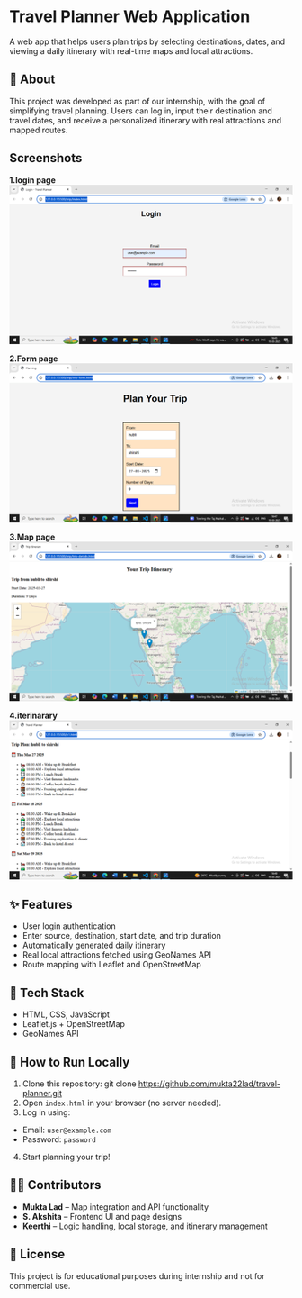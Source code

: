 # Travel Planner Web Application
A web app that helps users plan trips by selecting destinations, dates, and viewing a daily itinerary with real-time maps and local attractions.

## 🧭 About
This project was developed as part of our internship, with the goal of simplifying travel planning. Users can log in, input their destination and travel dates, and receive a personalized itinerary with real attractions and mapped routes. 
## Screenshots
**1.login page** ![Login Page](login.png)

**2.Form page**![Trip_form](form.png)

**3.Map page**![Trip_form](map.png)

**4.iterinarary**![Trip_form](iterinarary.png)

## ✨ Features
- User login authentication
- Enter source, destination, start date, and trip duration
- Automatically generated daily itinerary
- Real local attractions fetched using GeoNames API
- Route mapping with Leaflet and OpenStreetMap

## 🔧 Tech Stack
- HTML, CSS, JavaScript
- Leaflet.js + OpenStreetMap
- GeoNames API

## 🚀 How to Run Locally
1. Clone this repository:
git clone https://github.com/mukta22lad/travel-planner.git
2. Open `index.html` in your browser (no server needed).
3. Log in using:
- Email: `user@example.com`
- Password: `password`
4. Start planning your trip!

## 👨‍💻 Contributors
- **Mukta Lad** – Map integration and API functionality
- **S. Akshita** – Frontend UI and page designs
- **Keerthi** – Logic handling, local storage, and itinerary management

## 📄 License
This project is for educational purposes during internship and not for commercial use.
